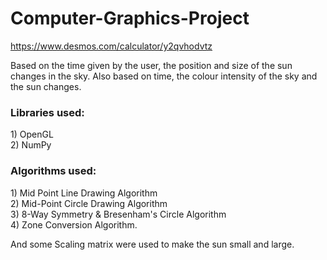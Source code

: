 # Computer-Graphics-Project
https://www.desmos.com/calculator/y2qvhodvtz

Based on the time given by the user, the position and size of the sun changes in the sky. Also based on time, the colour intensity of the sky and the sun changes.
<H3>Libraries used:</H3>
1) OpenGL <br>
2) NumPy

<h3>Algorithms used:</h3>
1) Mid Point Line Drawing Algorithm <br>
2) Mid-Point Circle Drawing Algorithm <br>
3) 8-Way Symmetry & Bresenham's Circle Algorithm <br>
4) Zone Conversion Algorithm.

And some Scaling matrix were used to make the sun small and large.
